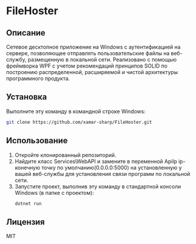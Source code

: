 # FileHoster

## Описание
Сетевое десктопное приложение на Windows с аутентификацией на сервере,
позволяющее отправлять пользовательские файлы на веб-службу, размещенную в локальной сети.
Реализовано с помощью фреймворка WPF с учетом рекомендаций принципов SOLID
по построению распределенной, расширяемой и чистой архитектуры программного продукта.
## Установка
Выполните эту команду в командной строке Windows:
```bash
git clone https://github.com/xamar-sharp/FileHoster.git
```
## Использование
1.	Откройте клонированный репозиторий.
2.	Найдите класс Services\WebAPI и замените в переменной ApiIp ip-конечную точку по умолчанию(0.0.0.0:5000) на 
установленную у вашей веб-службы для установления связи программ по локальной сети.
3.	Запустите проект, выполнив эту команду в стандартной консоли Windows (в папке с проектом):
	```bash
	dotnet run
	```
## Лицензия 
MIT